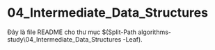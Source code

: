 # 04_Intermediate_Data_Structures

Đây là file README cho thư mục $(Split-Path algorithms-study\04_Intermediate_Data_Structures -Leaf).
